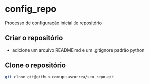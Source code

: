 # config_repo
Processo de configuração inicial de repositório

## Criar o repositório

- adicione um arquivo README.md e um .gitignore padrão python

## Clone o repositório

```bash
git clone git@github.com:gusascorrea/seu_repo.git
```
